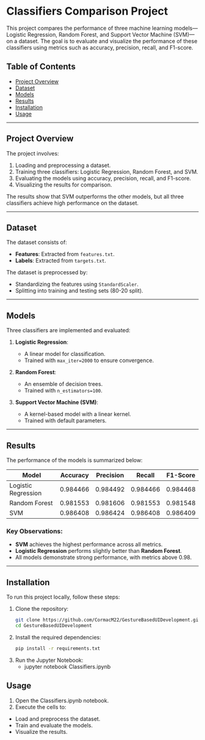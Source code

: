# Classifiers Comparison Project

This project compares the performance of three machine learning models—Logistic Regression, Random Forest, and Support Vector Machine (SVM)—on a dataset. The goal is to evaluate and visualize the performance of these classifiers using metrics such as accuracy, precision, recall, and F1-score.

## Table of Contents
- [Project Overview](#project-overview)
- [Dataset](#dataset)
- [Models](#models)
- [Results](#results)
- [Installation](#installation)
- [Usage](#usage)

---

## Project Overview

The project involves:
1. Loading and preprocessing a dataset.
2. Training three classifiers: Logistic Regression, Random Forest, and SVM.
3. Evaluating the models using accuracy, precision, recall, and F1-score.
4. Visualizing the results for comparison.

The results show that SVM outperforms the other models, but all three classifiers achieve high performance on the dataset.

---

## Dataset

The dataset consists of:
- **Features**: Extracted from `features.txt`.
- **Labels**: Extracted from `targets.txt`.

The dataset is preprocessed by:
- Standardizing the features using `StandardScaler`.
- Splitting into training and testing sets (80-20 split).

---

## Models

Three classifiers are implemented and evaluated:
1. **Logistic Regression**:
   - A linear model for classification.
   - Trained with `max_iter=2000` to ensure convergence.

2. **Random Forest**:
   - An ensemble of decision trees.
   - Trained with `n_estimators=100`.

3. **Support Vector Machine (SVM)**:
   - A kernel-based model with a linear kernel.
   - Trained with default parameters.

---

## Results

The performance of the models is summarized below:

| Model               | Accuracy  | Precision  | Recall     | F1-Score  |
|---------------------|-----------|------------|------------|-----------|
| Logistic Regression | 0.984466  | 0.984492   | 0.984466   | 0.984468  |
| Random Forest       | 0.981553  | 0.981606   | 0.981553   | 0.981548  |
| SVM                 | 0.986408  | 0.986424   | 0.986408   | 0.986409  |

### Key Observations:
- **SVM** achieves the highest performance across all metrics.
- **Logistic Regression** performs slightly better than **Random Forest**.
- All models demonstrate strong performance, with metrics above 0.98.

---

## Installation

To run this project locally, follow these steps:

1. Clone the repository:
   ```bash
   git clone https://github.com/CormacM22/GestureBasedUIDevelopment.git
   cd GestureBasedUIDevelopment

2. Install the required dependencies:
   ```bash
   pip install -r requirements.txt

3. Run the Jupyter Notebook:
   - jupyter notebook Classifiers.ipynb

## Usage

1. Open the Classifiers.ipynb notebook.
2. Execute the cells to:
  - Load and preprocess the dataset.
  - Train and evaluate the models.
  - Visualize the results.
